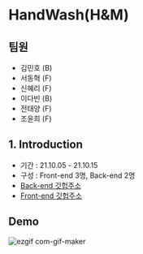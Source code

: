 # HandWash(H&M)

## 팀원

- 김민호 (B)
- 서동혁 (F)
- 신혜리 (F)
- 이다빈 (B)
- 전태양 (F)
- 조윤희 (F)

## 1. Introduction

- 기간 : 21.10.05 - 21.10.15
- 구성 : Front-end 3명, Back-end 2명
- [Back-end 깃헙주소](https://github.com/wecode-bootcamp-korea/25-1st-HandWash-backend)
- [Front-end 깃헙주소](https://github.com/xodid157/25-1st-HandWash-frontend)

## Demo
![ezgif com-gif-maker](https://user-images.githubusercontent.com/80348575/137630762-59d9fd80-5667-4707-9f60-cede2dd51a07.gif)

